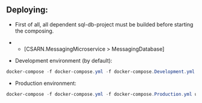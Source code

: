 ## Deploying:
- First of all, all dependent sql-db-project must be builded before starting the composing. 
- - [CSARN.MessagingMicroservice > MessagingDatabase] 

- Development environment (by default):
```powershell
docker-compose -f docker-compose.yml -f docker-compose.Development.yml up -d
```
- Production environment:
```powershell
docker-compose -f docker-compose.yml -f docker-compose.Production.yml up -d
```